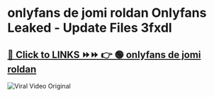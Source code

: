 
 # onlyfans de jomi roldan Onlyfans Leaked - Update Files 3fxdl

## <h2><a href="https://clipsfans.com/onlyfans_de_jomi_roldan&ref=git">🔗 Click to LINKS ⏩⏩ 👉 🟢 onlyfans de jomi roldan </a></h2>

<a href="https://clipsfans.com/onlyfans_de_jomi_roldan&ref=git" rel="nofollow" data-target="animated-image.originalLink"><img src="https://i.ibb.co.com/xMMVF88/686577567.gif" alt="Viral Video Original" style="max-width: 100%; display: inline-block;" data-target="animated-image.originalImage"></a>


